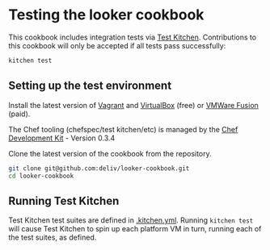 Testing the looker cookbook
=====

This cookbook includes integration tests via [Test Kitchen](https://github.com/test-kitchen/test-kitchen).
Contributions to this cookbook will only be accepted if all tests pass successfully:

```bash
kitchen test
```

Setting up the test environment
-----

Install the latest version of [Vagrant](http://www.vagrantup.com/downloads.html) and [VirtualBox](https://www.virtualbox.org/wiki/Downloads) (free) or [VMWare Fusion](http://www.vmware.com/products/fusion) (paid).

The Chef tooling (chefspec/test kitchen/etc) is managed by the [Chef Development Kit](http://downloads.getchef.com/chef-dk/) - Version 0.3.4

Clone the latest version of the cookbook from the repository.

```bash
git clone git@github.com:deliv/looker-cookbook.git
cd looker-cookbook
```


Running Test Kitchen
-----

Test Kitchen test suites are defined in [.kitchen.yml](https://github.com/agileorbit-cookbooks/java/blob/master/.kitchen.yml). 
Running `kitchen test` will cause Test Kitchen to spin up each platform VM in turn, running each of the test suites, as defined. 
